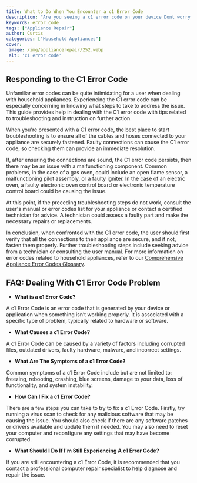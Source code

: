 ```yaml
---
title: What to Do When You Encounter a c1 Error Code
description: "Are you seeing a c1 error code on your device Dont worry This blog post explains what to do when your device displays c1 error code and helps you get your device working again Dont miss out on this valuable advice"
keywords: error code
tags: ["Appliance Repair"]
author: Curtis
categories: ["Household Appliances"]
cover: 
 image: /img/appliancerepair/252.webp
 alt: 'c1 error code'
---
```

## Responding to the C1 Error Code

Unfamiliar error codes can be quite intimidating for a user when dealing with household appliances. Experiencing the C1 error code can be especially concerning in knowing what steps to take to address the issue. This guide provides help in dealing with the C1 error code with tips related to troubleshooting and instruction on further action.

When you're presented with a C1 error code, the best place to start troubleshooting is to ensure all of the cables and hoses connected to your appliance are securely fastened. Faulty connections can cause the C1 error code, so checking them can provide an immediate resolution.

If, after ensuring the connections are sound, the C1 error code persists, then there may be an issue with a malfunctioning component. Common problems, in the case of a gas oven, could include an open flame sensor, a malfunctioning pilot assembly, or a faulty igniter. In the case of an electric oven, a faulty electronic oven control board or electronic temperature control board could be causing the issue.

At this point, if the preceding troubleshooting steps do not work, consult the user's manual or error codes list for your appliance or contact a certified technician for advice. A technician could assess a faulty part and make the necessary repairs or replacements. 

In conclusion, when confronted with the C1 error code, the user should first verify that all the connections to their appliance are secure, and if not, fasten them properly. Further troubleshooting steps include seeking advice from a technician or consulting the user manual. For more information on error codes related to household appliances, refer to our [Comprehensive Appliance Error Codes Glossary](./error-codes/).
## FAQ: Dealing With C1 Error Code Problem

- **What is a c1 Error Code?**
 
A c1 Error Code is an error code that is generated by your device or application when something isn’t working properly. It is associated with a specific type of problem, typically related to hardware or software.

- **What Causes a c1 Error Code?**

A c1 Error Code can be caused by a variety of factors including corrupted files, outdated drivers, faulty hardware, malware, and incorrect settings.

- **What Are The Symptoms of a c1 Error Code?**

Common symptoms of a c1 Error Code include but are not limited to: freezing, rebooting, crashing, blue screens, damage to your data, loss of functionality, and system instability.

- **How Can I Fix a c1 Error Code?**

There are a few steps you can take to try to fix a c1 Error Code. Firstly, try running a virus scan to check for any malicious software that may be causing the issue. You should also check if there are any software patches or drivers available and update them if needed. You may also need to reset your computer and reconfigure any settings that may have become corrupted.

- **What Should I Do If I'm Still Experiencing A c1 Error Code?**

If you are still encountering a c1 Error Code, it is recommended that you contact a professional computer repair specialist to help diagnose and repair the issue.
